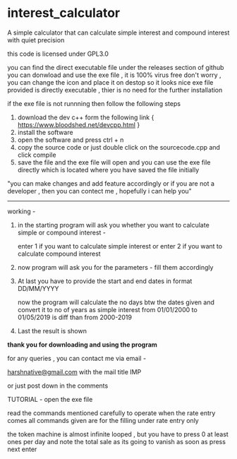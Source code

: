 # interest_calculator
A simple calculator that can calculate simple interest and compound interest with quiet precision  

this code is licensed under GPL3.0

you can find the direct executable file under the releases section of github 
you can donwload and use the exe file , it is 100% virus free don't worry , you can change the icon and place it on destop so it looks nice 
exe file provided is directly executable , thier is no need for the further installation 

if the exe file is not runnning then follow the following steps

1. download the dev c++ form the following link { https://www.bloodshed.net/devcpp.html }
2. install the software
3. open the software and press ctrl + n
4. copy the source code or just double click on the sourcecode.cpp and click compile
5. save the file and the exe file will open and you can use the exe file directly which is located where you have saved the file initially

"you can make changes and add feature accordingly or if you are not a developer , then you can contect me , hopefully i can help you"

---------------------------------------------------

working - 
1.  in the starting program will ask you whether you want to calculate simple or             compound interest - 

    enter 1 if you want to calculate simple interest
    or 
    enter 2 if you want to calculate compound interest
    
2.  now program will ask you for the parameters - fill them accordingly  

3.  At last you have to provide the start and end dates in format DD/MM/YYYY
    
    now the program will calculate the no days btw the dates given and convert it to no of years as simple interest from 01/01/2000 to 01/05/2019 is diff than from 2000-2019
    
4. Last the result is shown
    
    
__________thank you for downloading and using the program__________



for any queries , you can contact me via email - 

harshnative@gmail.com                 with the mail title IMP

or just post down in the comments 











TUTORIAL - 
open the exe file 

read the commands mentioned carefully to operate when the rate entry comes
all commands given are for the filling under rate entry only 

the token machine is almost infinite looped , but you have to press 0 at least ones per day and note the total sale as its going to vanish  as soon as press next enter 



